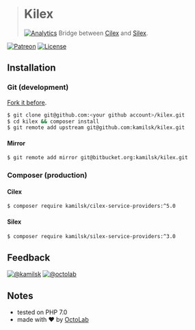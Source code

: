 > # Kilex
> [![Analytics](https://ga-beacon.appspot.com/UA-109817251-23/unsupported/Kilex/readme?pixel)](https://github.com/kamilsk/Kilex)
> Bridge between [Cilex](https://github.com/Cilex/Cilex) and [Silex](https://github.com/silexphp/Silex).

[![Patreon](https://img.shields.io/badge/patreon-donate-orange.svg)](https://www.patreon.com/octolab)
[![License](https://img.shields.io/badge/license-MIT-blue.svg)](LICENSE)

## Installation

### Git (development)

[Fork it before](https://github.com/kamilsk/Kilex/fork).

```bash
$ git clone git@github.com:<your github account>/kilex.git
$ cd kilex && composer install
$ git remote add upstream git@github.com:kamilsk/kilex.git
```

#### Mirror

```bash
$ git remote add mirror git@bitbucket.org:kamilsk/kilex.git
```

### Composer (production)

#### Cilex

```bash
$ composer require kamilsk/cilex-service-providers:^5.0
```

#### Silex

```bash
$ composer require kamilsk/silex-service-providers:^3.0
```

## Feedback

[![@kamilsk](https://img.shields.io/badge/author-%40kamilsk-blue.svg)](https://twitter.com/ikamilsk)
[![@octolab](https://img.shields.io/badge/sponsor-%40octolab-blue.svg)](https://twitter.com/octolab_inc)

## Notes

- tested on PHP 7.0
- made with ❤️ by [OctoLab](https://www.octolab.org/)
